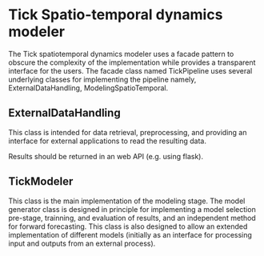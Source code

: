 # Tick Spatio-temporal dynamics modeler

The Tick spatiotemporal dynamics modeler uses a facade pattern to obscure the complexity of the implementation while provides a transparent interface for the users. 
The facade class named TickPipeline uses several underlying classes for implementing the pipeline namely, ExternalDataHandling, ModelingSpatioTemporal.

## ExternalDataHandling

This class is intended for data retrieval, preprocessing, and providing an interface for external applications to read the resulting data. 

Results should be returned in an web API (e.g. using flask).

## TickModeler

This class is the main implementation of the modeling stage. The model generator class is designed in principle for implementing a model selection pre-stage, trainning, and evaluation of results, and an independent method for forward forecasting. This class is also designed to allow an extended implementation of different models (initially as an interface for processing input and outputs from an external process).